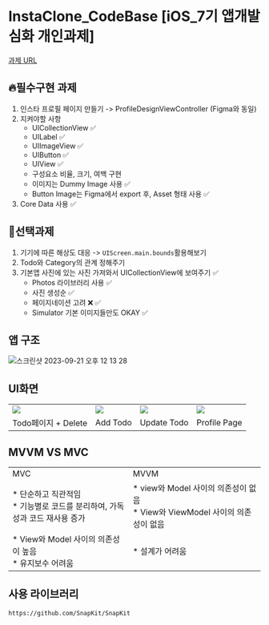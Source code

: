 # InstaClone_CodeBase [iOS_7기 앱개발 심화 개인과제]

[과제 URL](https://teamsparta.notion.site/iOS-cbdbd12c45784371bd93167719551d8a)

## 🔥필수구현 과제
1. 인스타 프로필 페이지 만들기 -> ProfileDesignViewController (Figma와 동일)
2. 지켜야할 사항
   - UICollectionView ✅
   - UILabel ✅
   - UIImageView ✅
   - UIButton ✅
   - UIView ✅
   - 구성요소 비율, 크기, 여백 구현 
   - 이미지는 Dummy Image 사용 ✅
   - Button Image는 Figma에서 export 후, Asset 형태 사용 ✅
3. Core Data 사용 ✅

## 🧨선택과제
1. 기기에 따른 해상도 대응 -> `UIScreen.main.bounds`활용해보기
2. Todo와 Category의 관계 정해주기
3. 기본앱 사진에 있는 사진 가져와서 UICollectionView에 보여주기 ✅
   - Photos 라이브러리 사용 ✅
   - 사진 생성순 ✅
   - 페이지네이션 고려 ❌ ✅
   - Simulator 기본 이미지들만도 OKAY ✅
## 앱 구조
![스크린샷 2023-09-21 오후 12 13 28](https://github.com/Luna828/InstaClone_CodeBase/assets/93186591/35bdcab1-e229-45b8-b883-d5a8950fc1f6)


## UI화면

<table>
   <tr>
      <td>
         <img src= "https://github.com/Luna828/InstaClone_CodeBase/assets/93186591/5c939207-2b7a-4a74-8ba6-4a4b42afcda0" />
      </td>
      <td>
         <img src= "https://github.com/Luna828/InstaClone_CodeBase/assets/93186591/98e03d26-6e4f-45e8-b366-25692f8d176d" />
      </td>
      <td>
         <img src= "https://github.com/Luna828/InstaClone_CodeBase/assets/93186591/0e602e7a-c666-4261-9bb9-8e682d8c5511" />
      </td>
      <td>
         <img src= "https://github.com/Luna828/InstaClone_CodeBase/assets/93186591/4cd0f0b8-c983-4aab-a0e4-3c4b07288fc9" />
      </td>
   </tr>
   <tr>
      <td>
         Todo페이지 + Delete
      </td>
      <td>
         Add Todo
      </td>
      <td>
         Update Todo
      </td>
       <td>
         Profile Page
      </td>
   </tr>
</table>

## MVVM VS MVC 

<table>
   <tr>
      <td width = 500>
         MVC
      </td>
      <td width = 500>
         MVVM
      </td>
   </tr>
   <tr>
      <td>
         * 단순하고 직관적임 <br>
         * 기능별로 코드를 분리하여, 가독성과 코드 재사용 증가
      </td>
      <td>
         * view와 Model 사이의 의존성이 없음 <br>
         * View와 ViewModel 사이의 의존성이 없음
      </td>
   </tr>
   <tr>
      <td>
         * View와 Model 사이의 의존성이 높음 <br>
         * 유지보수 어려움
      </td>
      <td>
         * 설계가 어려움 <br>
      </td>
   </tr>
</table>

## 사용 라이브러리
```text
https://github.com/SnapKit/SnapKit
```

